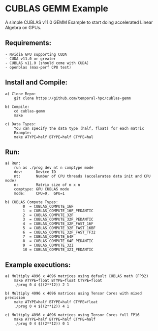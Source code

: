 # CUBLAS GEMM Example

A simple CUBLAS v11.0 GEMM Example to start doing accelerated Linear Algebra on GPUs.

## Requirements:
	- Nvidia GPU supporting CUDA
	- CUDA v11.0 or greater
	- CUBLAS v11.0 (should come with CUDA)
	- openblas (max-perf CPU test)

## Install and Compile:
	a) Clone Repo:
        git clone https://github.com/temporal-hpc/cublas-gemm

	b) Compile:
        cd cublas-gemm
        make

    c) Data Types:
        You can specify the data type (half, float) for each matrix
        Example:
        make ATYPE=half BTYPE=half CTYPE=hal
        

## Run:
    a) Run:
        run as ./prog dev nt n comptype mode
        dev:      Device ID
        nt:       Number of CPU threads (accelerates data init and CPU mode)
        n:        Matrix size of n x n
        comptype: GPU CUBLAS mode
        mode:     CPU=0,  GPU=1

    b) CUBLAS Compute Types:
            0  = CUBLAS_COMPUTE_16F
            1  = CUBLAS_COMPUTE_16F_PEDANTIC
            2  = CUBLAS_COMPUTE_32F
            3  = CUBLAS_COMPUTE_32F_PEDANTIC
            4  = CUBLAS_COMPUTE_32F_FAST_16F
            5  = CUBLAS_COMPUTE_32F_FAST_16BF
            6  = CUBLAS_COMPUTE_32F_FAST_TF32
            7  = CUBLAS_COMPUTE_64F
            8  = CUBLAS_COMPUTE_64F_PEDANTIC
            9  = CUBLAS_COMPUTE_32I
            10 = CUBLAS_COMPUTE_32I_PEDANTIC

## Example executions:
    a) Multiply 4096 x 4096 matrices using default CUBLAS math (FP32)
        make ATYPE=float BTYPE=float CTYPE=float
        ./prog 0 4 $((2**12)) 2 1

    b) Multiply 4096 x 4096 matrices using Tensor Cores with mixed precision
        make ATYPE=half BTYPE=half CTYPE=float
        ./prog 0 4 $((2**12)) 4 1

    c) Multiply 4096 x 4096 matrices using Tensor Cores full FP16
        make ATYPE=half BTYPE=half CTYPE=half
        ./prog 0 4 $((2**12)) 0 1
